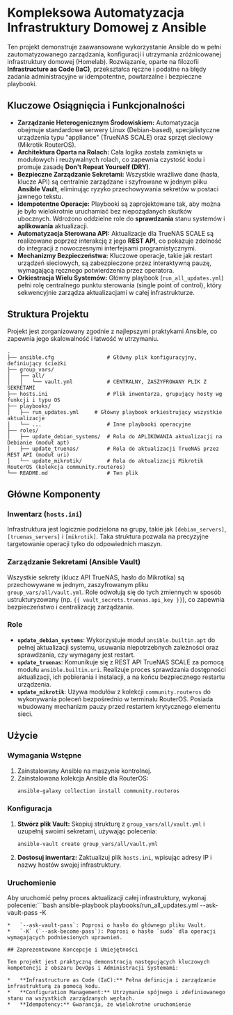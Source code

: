 # Kompleksowa Automatyzacja Infrastruktury Domowej z Ansible

Ten projekt demonstruje zaawansowane wykorzystanie Ansible do w pełni zautomatyzowanego zarządzania, konfiguracji i utrzymania zróżnicowanej infrastruktury domowej (Homelab). Rozwiązanie, oparte na filozofii **Infrastructure as Code (IaC)**, przekształca ręczne i podatne na błędy zadania administracyjne w idempotentne, powtarzalne i bezpieczne playbooki.

## Kluczowe Osiągnięcia i Funkcjonalności

*   **Zarządzanie Heterogenicznym Środowiskiem:** Automatyzacja obejmuje standardowe serwery Linux (Debian-based), specjalistyczne urządzenia typu "appliance" (TrueNAS SCALE) oraz sprzęt sieciowy (Mikrotik RouterOS).
*   **Architektura Oparta na Rolach:** Cała logika została zamknięta w modułowych i reużywalnych rolach, co zapewnia czystość kodu i promuje zasadę **Don't Repeat Yourself (DRY)**.
*   **Bezpieczne Zarządzanie Sekretami:** Wszystkie wrażliwe dane (hasła, klucze API) są centralnie zarządzane i szyfrowane w jednym pliku **Ansible Vault**, eliminując ryzyko przechowywania sekretów w postaci jawnego tekstu.
*   **Idempotentne Operacje:** Playbooki są zaprojektowane tak, aby można je było wielokrotnie uruchamiać bez niepożądanych skutków ubocznych. Wdrożono oddzielne role do **sprawdzania** stanu systemów i **aplikowania** aktualizacji.
*   **Automatyzacja Sterowana API:** Aktualizacje dla TrueNAS SCALE są realizowane poprzez interakcję z jego **REST API**, co pokazuje zdolność do integracji z nowoczesnymi interfejsami programistycznymi.
*   **Mechanizmy Bezpieczeństwa:** Kluczowe operacje, takie jak restart urządzeń sieciowych, są zabezpieczone przez interaktywną pauzę, wymagającą ręcznego potwierdzenia przez operatora.
*   **Orkiestracja Wielu Systemów:** Główny playbook (`run_all_updates.yml`) pełni rolę centralnego punktu sterowania (single point of control), który sekwencyjnie zarządza aktualizacjami w całej infrastrukturze.

## Struktura Projektu

Projekt jest zorganizowany zgodnie z najlepszymi praktykami Ansible, co zapewnia jego skalowalność i łatwość w utrzymaniu.

```
.
├── ansible.cfg                 # Główny plik konfiguracyjny, definiujący ścieżki
├── group_vars/
│   ├── all/
│   │   └── vault.yml           # CENTRALNY, ZASZYFROWANY PLIK Z SEKRETAMI
├── hosts.ini                   # Plik inwentarza, grupujący hosty wg funkcji i typu OS
├── playbooks/
│   ├── run_updates.yml     # Główny playbook orkiestrujący wszystkie aktualizacje
│   └── ...                     # Inne playbooki operacyjne
├── roles/
│   ├── update_debian_systems/  # Rola do APLIKOWANIA aktualizacji na Debianie (moduł apt)
│   ├── update_truenas/         # Rola do aktualizacji TrueNAS przez REST API (moduł uri)
│   └── update_mikrotik/        # Rola do aktualizacji Mikrotik RouterOS (kolekcja community.routeros)
└── README.md                   # Ten plik
```

## Główne Komponenty

### Inwentarz (`hosts.ini`)
Infrastruktura jest logicznie podzielona na grupy, takie jak `[debian_servers]`, `[truenas_servers]` i `[mikrotik]`. Taka struktura pozwala na precyzyjne targetowanie operacji tylko do odpowiednich maszyn.

### Zarządzanie Sekretami (Ansible Vault)
Wszystkie sekrety (klucz API TrueNAS, hasło do Mikrotika) są przechowywane w jednym, zaszyfrowanym pliku `group_vars/all/vault.yml`. Role odwołują się do tych zmiennych w sposób ustrukturyzowany (np. `{{ vault_secrets.truenas.api_key }}`), co zapewnia bezpieczeństwo i centralizację zarządzania.

### Role
*   **`update_debian_systems`**: Wykorzystuje moduł `ansible.builtin.apt` do pełnej aktualizacji systemu, usuwania niepotrzebnych zależności oraz sprawdzania, czy wymagany jest restart.
*   **`update_truenas`**: Komunikuje się z REST API TrueNAS SCALE za pomocą modułu `ansible.builtin.uri`. Realizuje proces sprawdzania dostępności aktualizacji, ich pobierania i instalacji, a na końcu bezpiecznego restartu urządzenia.
*   **`update_mikrotik`**: Używa modułów z kolekcji `community.routeros` do wykonywania poleceń bezpośrednio w terminalu RouterOS. Posiada wbudowany mechanizm pauzy przed restartem krytycznego elementu sieci.

## Użycie

### Wymagania Wstępne
1.  Zainstalowany Ansible na maszynie kontrolnej.
2.  Zainstalowana kolekcja Ansible dla RouterOS:
    ```bash
    ansible-galaxy collection install community.routeros
    ```

### Konfiguracja
1.  **Stwórz plik Vault:** Skopiuj strukturę z `group_vars/all/vault.yml` i uzupełnij swoimi sekretami, używając polecenia:
    ```bash
    ansible-vault create group_vars/all/vault.yml
    ```
2.  **Dostosuj inwentarz:** Zaktualizuj plik `hosts.ini`, wpisując adresy IP i nazwy hostów swojej infrastruktury.

### Uruchomienie
Aby uruchomić pełny proces aktualizacji całej infrastruktury, wykonaj polecenie:```bash
ansible-playbook playbooks/run_all_updates.yml --ask-vault-pass -K
```
*   `--ask-vault-pass`: Poprosi o hasło do głównego pliku Vault.
*   `-K` (`--ask-become-pass`): Poprosi o hasło `sudo` dla operacji wymagających podniesionych uprawnień.

## Zaprezentowane Koncepcje i Umiejętności

Ten projekt jest praktyczną demonstracją następujących kluczowych kompetencji z obszaru DevOps i Administracji Systemami:

*   **Infrastructure as Code (IaC):** Pełna definicja i zarządzanie infrastrukturą za pomocą kodu.
*   **Configuration Management:** Utrzymanie spójnego i zdefiniowanego stanu na wszystkich zarządzanych węzłach.
*   **Idempotency:** Gwarancja, że wielokrotne uruchomienie
